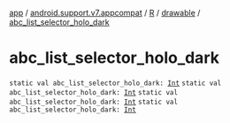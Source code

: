 [app](../../../index.md) / [android.support.v7.appcompat](../../index.md) / [R](../index.md) / [drawable](index.md) / [abc_list_selector_holo_dark](.)

# abc_list_selector_holo_dark

`static val abc_list_selector_holo_dark: `[`Int`](https://kotlinlang.org/api/latest/jvm/stdlib/kotlin/-int/index.html)
`static val abc_list_selector_holo_dark: `[`Int`](https://kotlinlang.org/api/latest/jvm/stdlib/kotlin/-int/index.html)
`static val abc_list_selector_holo_dark: `[`Int`](https://kotlinlang.org/api/latest/jvm/stdlib/kotlin/-int/index.html)
`static val abc_list_selector_holo_dark: `[`Int`](https://kotlinlang.org/api/latest/jvm/stdlib/kotlin/-int/index.html)